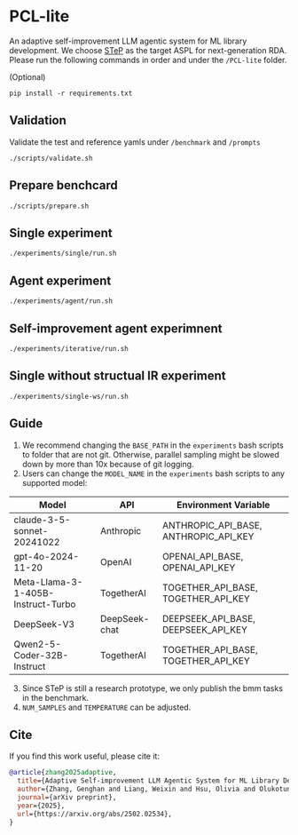 # PCL-lite
An adaptive self-improvement LLM agentic system for ML library development. We choose [STeP](https://ppl.stanford.edu/papers/YARCH24_STEP.pdf) as the target ASPL for next-generation RDA. Please run the following commands in order and under the `/PCL-lite` folder.

(Optional)
```
pip install -r requirements.txt
```

## Validation

Validate the test and reference yamls under `/benchmark` and `/prompts`
```
./scripts/validate.sh
```

## Prepare benchcard
```
./scripts/prepare.sh
```

## Single experiment
```
./experiments/single/run.sh
```

## Agent experiment
```
./experiments/agent/run.sh
```

## Self-improvement agent experimnent
```
./experiments/iterative/run.sh
```

## Single without structual IR experiment
```
./experiments/single-ws/run.sh
```

## Guide
1. We recommend changing the `BASE_PATH` in the `experiments` bash scripts to folder that are not git. Otherwise, parallel sampling might be slowed down by more than 10x because of git logging.
2. Users can change the `MODEL_NAME` in the `experiments` bash scripts to any supported model:

| Model | API | Environment Variable |
|-------|-----|-----|
| claude-3-5-sonnet-20241022 | Anthropic | ANTHROPIC_API_BASE, ANTHROPIC_API_KEY |
| gpt-4o-2024-11-20 | OpenAI | OPENAI_API_BASE, OPENAI_API_KEY |
| Meta-Llama-3-1-405B-Instruct-Turbo | TogetherAI | TOGETHER_API_BASE, TOGETHER_API_KEY |
| DeepSeek-V3 | DeepSeek-chat | DEEPSEEK_API_BASE, DEEPSEEK_API_KEY |
| Qwen2-5-Coder-32B-Instruct | TogetherAI | TOGETHER_API_BASE, TOGETHER_API_KEY |
3. Since STeP is still a research prototype, we only publish the bmm tasks in the benchmark.
4. `NUM_SAMPLES` and `TEMPERATURE` can be adjusted.

## Cite

If you find this work useful, please cite it:

```bibtex
@article{zhang2025adaptive,
  title={Adaptive Self-improvement LLM Agentic System for ML Library Development},
  author={Zhang, Genghan and Liang, Weixin and Hsu, Olivia and Olukotun, Kunle},
  journal={arXiv preprint},
  year={2025},
  url={https://arxiv.org/abs/2502.02534},
}
```